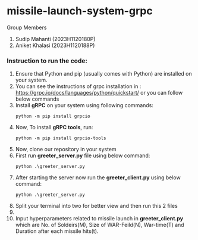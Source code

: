 # missile-launch-system-grpc
Group Members
1. Sudip Mahanti (2023H1120180P)
2. Aniket Khalasi (2023H1120188P)

### Instruction to run the code:

1. Ensure that Python and pip (usually comes with Python) are installed on your system.
2. You can see the instructions of grpc installation in : https://grpc.io/docs/languages/python/quickstart/ or you can follow below commands
4. Install **gRPC** on your system using following commands:
   ```
   python -m pip install grpcio  
5. Now, To install **gRPC tools**, run:
   ```
   python -m pip install grpcio-tools
6. Now, clone our repository in your system
7. First run **greeter_server.py** file using below command:
   ```
   python .\greeter_server.py
8. After starting the server now run the **greeter_client.py** using below command:
   ```
   python .\greeter_server.py
9. Split your terminal into two for better view and then run this 2 files
10. 
11. Input hyperparameters related to missile launch in **greeter_client.py** which are No. of Soldeirs(M), Size of WAR-Feild(N), War-time(T) and Duration after each missile hits(t).

